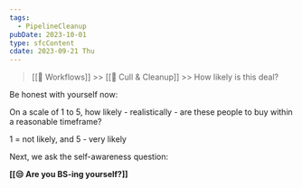 ```yaml
---
tags:
  - PipelineCleanup
pubDate: 2023-10-01
type: sfcContent
cdate: 2023-09-21 Thu
---
```


> [[🔁 Workflows]] >> [[🧹 Cull & Cleanup]] >> How likely is this deal?

Be honest with yourself now:

On a scale of 1 to 5, how likely - realistically - are these people to buy within a reasonable timeframe?

1 = not likely, and 5 - very likely

Next, we ask the self-awareness question:

 **[[😒 Are you BS-ing yourself?]]**
